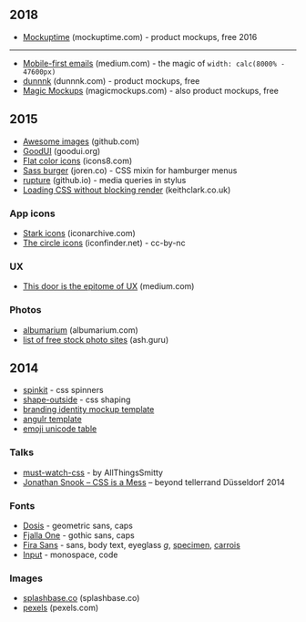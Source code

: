 2018
----

* [Mockuptime](https://mockuptime.com/) (mockuptime.com) - product mockups, free
2016
----

* [Mobile-first emails](https://medium.com/cm-engineering/coding-mobile-first-emails-1513ac4673e#.8630ga679) (medium.com) - the magic of `width: calc(8000% - 47600px)`
* [dunnnk](http://dunnnk.com/) (dunnnk.com) - product mockups, free
* [Magic Mockups](http://magicmockups.com/) (magicmockups.com) - also product mockups, free

2015
----

* [Awesome images](https://github.com/heyalexej/awesome-images) (github.com)
* [GoodUI](http://goodui.org/) (goodui.org)
* [Flat color icons](https://icons8.com/c/flat-color-icons) (icons8.com)
* [Sass burger](http://joren.co/sass-burger/) (joren.co) - CSS mixin for hamburger menus
* [rupture](https://jenius.github.io/rupture/) (github.io) - media queries in stylus
* [Loading CSS without blocking render](http://keithclark.co.uk/articles/loading-css-without-blocking-render/) (keithclark.co.uk)

### App icons

* [Stark icons](http://www.iconarchive.com/show/stark-icons-by-fruityth1ng.html) (iconarchive.com)
* [The circle icons](https://www.iconfinder.com/iconsets/the-circle-icons) (iconfinder.net) - cc-by-nc

### UX

* [This door is the epitome of UX](https://medium.com/my-user-experience-journey/why-this-door-is-the-best-example-of-user-experience-i-could-find-b0c22ebb6007) (medium.com)

### Photos

* [albumarium](http://albumarium.com/) (albumarium.com)
* [list of free stock photo sites](https://ash.guru/free-stock-photos/) (ash.guru)

2014
----

* [spinkit](http://tobiasahlin.com/spinkit/) - css spinners
* [shape-outside](https://developer.mozilla.org/en-US/docs/Web/CSS/shape-outside) - css shaping
* [branding identity mockup template](https://www.behance.net/gallery/19999279/Branding-Identity-Mock-Ups-and-Templates)
* [angulr template](http://flatfull.com/themes/angulr/)
* [emoji unicode table](http://apps.timwhitlock.info/emoji/tables/unicode)

### Talks

* [must-watch-css](https://github.com/AllThingsSmitty/must-watch-css) - by AllThingsSmitty
* [Jonathan Snook – CSS is a Mess](http://vimeo.com/99877232) – beyond tellerrand Düsseldorf 2014

### Fonts

* [Dosis](http://www.google.com/fonts/specimen/Dosis) - geometric sans, caps
* [Fjalla One](http://www.google.com/fonts/specimen/Fjalla+One) - gothic sans, caps
* [Fira Sans](http://www.google.com/fonts/specimen/Fira+Sans) - sans, body text, eyeglass *g*, [specimen](http://mozilla.github.io/Fira/), [carrois](http://www.carrois.com/fira-3-1/)
* [Input](http://input.fontbureau.com/) - monospace, code
 
### Images

* [splashbase.co](http://splashbase.co/) (splashbase.co)
* [pexels](http://pexels.com/) (pexels.com)

